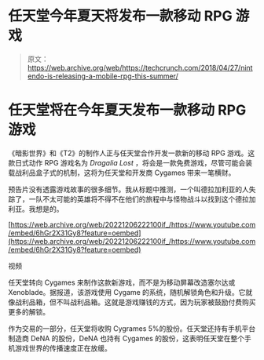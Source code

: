 # 任天堂今年夏天将发布一款移动 RPG 游戏 

> 原文：<https://web.archive.org/web/https://techcrunch.com/2018/04/27/nintendo-is-releasing-a-mobile-rpg-this-summer/>

# 任天堂将在今年夏天发布一款移动 RPG 游戏

《暗影世界》和《T2》的制作人正与任天堂合作开发一款新的移动 RPG 游戏。这款日式动作 RPG 游戏名为 *Dragalia Lost* ，将会是一款免费游戏，尽管可能会装载战利品盒子式的机制，这将为任天堂和开发商 Cygames 带来一笔横财。

预告片没有透露游戏故事的很多细节。我从标题中推测，一个叫德拉加利亚的人失踪了，一队不太可能的英雄将不得不在他们的旅程中与怪物战斗以找到这个德拉加利亚。我想是的。

[https://web.archive.org/web/20221206222100if_/https://www.youtube.com/embed/6hGr2X31Gy8?feature=oembed](https://web.archive.org/web/20221206222100if_/https://www.youtube.com/embed/6hGr2X31Gy8?feature=oembed)

视频

任天堂转向 Cygames 来制作这款新游戏，而不是为移动屏幕改造塞尔达或 Xenoblade。据报道，该游戏使用 Cygame 的系统，随机解锁角色和升级。它就像战利品箱，但不叫战利品箱。这就是游戏赚钱的方式，因为玩家被鼓励付费购买更多的解锁。

作为交易的一部分，任天堂将收购 Cygrames 5%的股份。任天堂还持有手机平台制造商 DeNA 的股份，DeNA 也持有 Cygames 的股份，这表明任天堂在整个手机游戏世界的传播速度正在放缓。